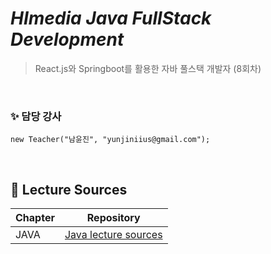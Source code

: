 # _HImedia Java FullStack Development_
>React.js와 Springboot를 활용한 자바 풀스택 개발자 (8회차)

&nbsp; 

### ✨  담당 강사 

```
new Teacher("남윤진", "yunjiniius@gmail.com");
```

&nbsp; 

## 🔎 Lecture Sources

| Chapter | Repository |
| ------ | ------ |
| JAVA | [Java lecture sources](https://github.com/HI-2023-JavaFullStack-8/01_JAVA.git) |
 
